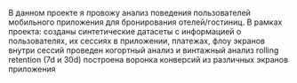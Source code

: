 В данном проекте я провожу анализ поведения пользователей мобильного приложения для бронирования отелей/гостиниц. В рамках проекта:
созданы синтетические датасеты с информацией о пользователях, их сессиях в приложении, платежах, флоу экранов внутри сессий
проведен когортный анализ и винтажный анализ rolling retention (7d и 30d)
построена воронка конверсий из различных экранов приложения
